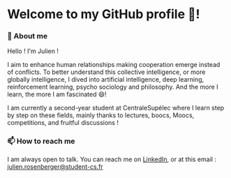 # Welcome to my GitHub profile 🥳!

### 🧐 About me

Hello ! I'm Julien ! 

I aim to enhance human relationships making cooperation emerge instead of conflicts. To better understand this collective intelligence, or more globally intelligence, I dived into artificial intelligence, deep learning, reinforcement learning, psycho sociology and philosophy. And the more I learn, the more I am fascinated 😄!

I am currently a second-year student at CentraleSupélec where I learn step by step on these fields, mainly thanks to lectures, boocs, Moocs, competitions, and fruitful discussions ! 

###  📫 How to reach me

I am always open to talk. You can reach me on [LinkedIn](https://www.linkedin.com/in/julien-rosenberger-468738225/), or at this email : julien.rosenberger@student-cs.fr



<!--
**julien-rsbrg/julien-rsbrg** is a ✨ _special_ ✨ repository because its `README.md` (this file) appears on your GitHub profile.

Here are some ideas to get you started:

- 🔭 I’m currently working on ...
- 🌱 I’m currently learning ...
- 👯 I’m looking to collaborate on ...
- 🤔 I’m looking for help with ...
- 💬 Ask me about ...
- 📫 How to reach me: ...
- 😄 Pronouns: ...
- ⚡ Fun fact: ...
-->
